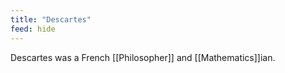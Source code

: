 ```yaml
---
title: "Descartes"
feed: hide
---
```


Descartes was a French [[Philosopher]] and [[Mathematics]]ian. 

